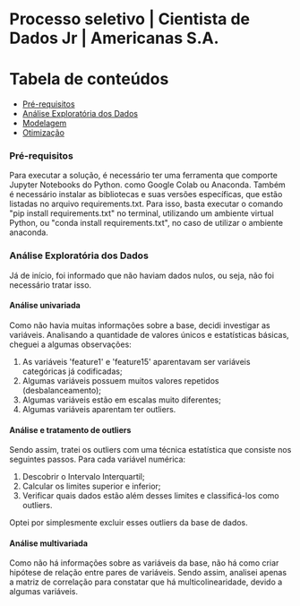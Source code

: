 <h1> Processo seletivo | Cientista de Dados Jr | Americanas S.A. </h1>

Tabela de conteúdos
=================
<!--ts-->
   * [Pré-requisitos](#pre-requisitos)
   * [Análise Exploratória dos Dados](#analise-exploratoria)
   * [Modelagem](#modelagem)
   * [Otimização](#otimizacao)
<!--te-->

### Pré-requisitos
Para executar a solução, é necessário ter uma ferramenta que comporte Jupyter Notebooks do Python. como Google Colab ou Anaconda. Também é necessário instalar as bibliotecas e suas versões específicas, que estão listadas no arquivo requirements.txt. Para isso, basta executar o comando "pip install requirements.txt" no terminal, utilizando um ambiente virtual Python, ou "conda install requirements.txt", no caso de utilizar o ambiente anaconda.

### Análise Exploratória dos Dados
Já de início, foi informado que não haviam dados nulos, ou seja, não foi necessário tratar isso.

#### Análise univariada
Como não havia muitas informações sobre a base, decidi investigar as variáveis. Analisando a quantidade de valores únicos e estatísticas básicas, cheguei a algumas observações:

1. As variáveis 'feature1' e 'feature15' aparentavam ser variáveis categóricas já codificadas;
2. Algumas variáveis possuem muitos valores repetidos (desbalanceamento);
3. Algumas variáveis estão em escalas muito diferentes;
4. Algumas variáveis aparentam ter outliers.

#### Análise e tratamento de outliers
Sendo assim, tratei os outliers com uma técnica estatística que consiste nos seguintes passos. Para cada variável numérica:
1. Descobrir o Intervalo Interquartil;
2. Calcular os limites superior e inferior;
3. Verificar quais dados estão além desses limites e classificá-los como outliers.

Optei por simplesmente excluir esses outliers da base de dados.

#### Análise multivariada
Como não há informações sobre as variáveis da base, não há como criar hipótese de relação entre pares de variáveis. Sendo assim, analisei apenas a matriz de correlação para constatar que há multicolinearidade, devido a algumas variáveis.
